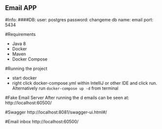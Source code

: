 ## Email APP

#Info:
####DB: 
    user: postgres
    password: changeme
    db name: email
    port: 5434
    
#Requirements
- Java 8
- Docker
- Maven
- Docker Compose

#Running the project
- start docker 
- right click docker-compose.yml within IntelliJ or other IDE and click run. Alternatively run `docker-compose up -d` from terminal

#Fake Email Server
After running the d emails can be seen at: http://localhost:60500/

#Swagger
http://localhost:8081/swagger-ui.html#/

#Email inbox
http://localhost:60500/